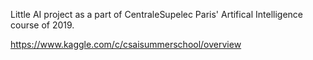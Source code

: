Little AI project as a part of CentraleSupelec Paris' Artifical Intelligence course of 2019.

https://www.kaggle.com/c/csaisummerschool/overview 
